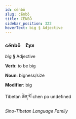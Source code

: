 ```yaml
---
id: cënbö
slug: cënbö
title: CËNBÖ
sidebar_position: 322
hoverText: big § Adjective
---
```


### cënbö&emsp;<span kind="abugida">ꞇ̃ʇʋı</span>

*big* **§** Adjective

**Verb**: to be big

**Noun**: bigness/size

**Modifier**: big

Tibetan ཆེན་པོ chen po undefined

*Sino-Tibetan Language Family*